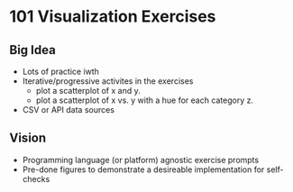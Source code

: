 # 101 Visualization Exercises

## Big Idea
- Lots of practice iwth 
- Iterative/progressive activites in the exercises
    - plot a scatterplot of x and y.
    - plot a scatterplot of x vs. y with a hue for each category z.
- CSV or API data sources

## Vision
- Programming language (or platform) agnostic exercise prompts
- Pre-done figures to demonstrate a desireable implementation for self-checks